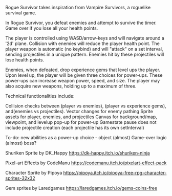 Rogue Survivor takes inspiration from Vampire Survivors, a roguelike survival game.

In Rogue Survivor, you defeat enemies and attempt to survive the timer. Game over if you lose all your health points. 

The player is controlled using WASD/arrow-keys and will navigate around a '2d' plane. Collision with enemies will reduce the player health point. The player weapon is automatic (no keybind) and will "attack" on a set interval, sending projectiles in a unique pattern. Enemies hit by these projectiles will lose health points.

Enemies, when defeated, drop experience gems that level ups the player. Upon level up, the player will be given three choices for power-ups. These power-ups can increase weapon power, speed, and size. The player may also acquire new weapons, holding up to a maximum of three. 

Technical functionalities include:

Collision checks between (player vs enemies), (player vs experience gems), and(enemies vs projectiles). 
Vector changes for enemy pathing
Sprite assets for player, enemies, and projectiles
Canvas for background/map, viewpoint, and levelup pop-up for power-up
Gamestate pause does not include projectile creation (each projectile has its own setInterval)


To-do:
new abilities as a power-up choice - object (almost)
Game-over logic (almost)
boss?


Shuriken Sprite by DK_Happy
https://dk-happy.itch.io/shuriken-ninja

Pixel-art Effects by CodeManu
https://codemanu.itch.io/pixelart-effect-pack

Character Sprite by Pipoya
https://pipoya.itch.io/pipoya-free-rpg-character-sprites-32x32

Gem sprites by Laredgames
https://laredgames.itch.io/gems-coins-free